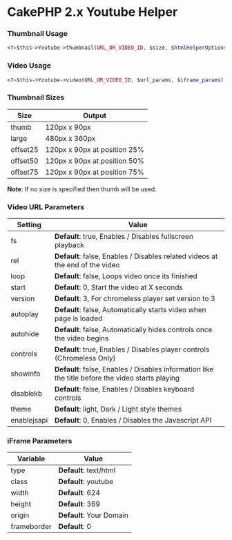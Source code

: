 CakePHP 2.x Youtube Helper
======================
### Thumbnail Usage
```php
<?=$this->Youtube->thumbnail(URL_OR_VIDEO_ID, $size, $htmlHelperOptions);
```

### Video Usage
```php
<?=$this->Youtube->video(URL_OR_VIDEO_ID, $url_params, $iframe_params);
```

### Thumbnail Sizes
Size  | Output
------------- | -------------
thumb	 | 120px x 90px
large	 | 480px x 360px
offset25 | 120px x 90px at position 25%
offset50 | 120px x 90px at position 50%
offset75 | 120px x 90px at position 75%
**Note**: If no size is specified then thumb will be used.

### Video URL Parameters
Setting | Value
------------- | -------------
fs          | **Default**: true, Enables / Disables fullscreen playback
rel         | **Default**: false, Enables / Disables related videos at the end of the video
loop        | **Default**: false, Loops video once its finished
start       | **Default**: 0, Start the video at X seconds
version     | **Default**: 3, For chromeless player set version to 3
autoplay    | **Default**: false, Automatically starts video when page is loaded
autohide    | **Default**: false, Automatically hides controls once the video begins
controls    | **Default**: true, Enables / Disables player controls (Chromeless Only)
showinfo    | **Default**: false, Enables / Disables information like the title before the video starts playing
disablekb   | **Default**: false, Enables / Disables keyboard controls
theme       | **Default**: light, Dark / Light style themes
enablejsapi | **Default**: 0, Enables / Disables the Javascript API

### iFrame Parameters
Variable  | Value
------------- | -------------
type 	    | **Default**: text/html
class	    | **Default**: youtube
width   	| **Default**: 624
height    	| **Default**: 369
origin      | **Default**: Your Domain
frameborder | **Default**: 0